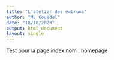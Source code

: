 ```yaml
---
title: "L'atelier des embruns"
author: "M. Couëdel"
date: "18/10/2023"
output: html_document
layout: single
---
```

Test pour la page index nom : homepage
